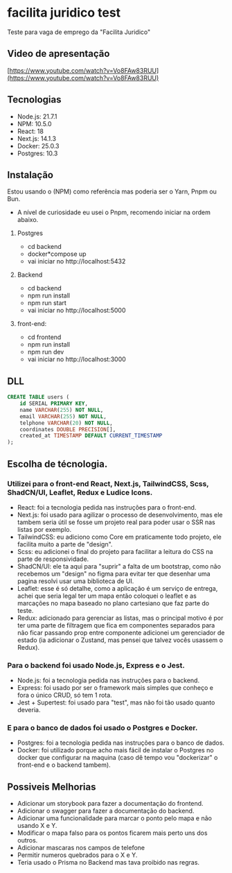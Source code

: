 # facilita juridico test
 Teste para vaga de emprego da "Facilita Juridico"

## Video de apresentação
[https://www.youtube.com/watch?v=Vo8FAw83RUU](https://www.youtube.com/watch?v=Vo8FAw83RUU)

## Tecnologias

* Node.js: 21.7.1
* NPM: 10.5.0
* React: 18
* Next.js: 14.1.3 
* Docker: 25.0.3
* Postgres: 10.3

## Instalação
 Estou usando o (NPM) como referência mas poderia ser o Yarn, Pnpm ou Bun.
 * A nível de curiosidade eu usei o Pnpm, recomendo iniciar na ordem abaixo.

1. Postgres
    * cd backend
    * docker*compose up
    * vai iniciar no http://localhost:5432

2. Backend
    * cd backend
    * npm run install
    * npm run start
    * vai iniciar no http://localhost:5000

3. front-end:
    * cd frontend
    * npm run install
    * npm run dev
    * vai iniciar no http://localhost:3000

## DLL
```sql
CREATE TABLE users (
    id SERIAL PRIMARY KEY,
    name VARCHAR(255) NOT NULL,
    email VARCHAR(255) NOT NULL,
    telphone VARCHAR(20) NOT NULL,
    coordinates DOUBLE PRECISION[],
    created_at TIMESTAMP DEFAULT CURRENT_TIMESTAMP
);
```

## Escolha de técnologia.
 
 ### Utilizei para o front-end React, Next.js, TailwindCSS, Scss, ShadCN/UI, Leaflet, Redux e Ludice Icons.
* React: foi a tecnologia pedida nas instruções para o front-end.
* Next.js: foi usado para agilizar o processo de desenvolvimento, mas ele tambem seria útil se fosse um projeto real para poder usar o SSR nas listas por exemplo.
* TailwindCSS: eu adiciono como Core em praticamente todo projeto, ele facilita muito a parte de "design".
* Scss: eu adicionei o final do projeto para facilitar a leitura do CSS na parte de responsividade.
* ShadCN/UI: ele ta aqui para "suprir" a falta de um bootstrap, como não recebemos um "design" no figma para evitar ter que desenhar uma pagina resolvi usar uma biblioteca de UI.
* Leaflet: esse é só detalhe, como a aplicação é um serviço de entrega, achei que seria legal ter um mapa então coloquei o leaflet e as marcações no mapa baseado no plano cartesiano que faz parte do teste.
* Redux: adicionado para gerenciar as listas, mas o principal motivo é por ter uma parte de filtragem que fica em componentes separados para não ficar passando prop entre componente adicionei um gerenciador de estado (ia adicionar o Zustand, mas pensei que talvez vocês usassem o Redux).

 ### Para o backend foi usado Node.js, Express e o Jest.
* Node.js: foi a tecnologia pedida nas instruções para o backend.
* Express: foi usado por ser o framework mais simples que conheço e fora o único CRUD, só tem 1 rota.
* Jest + Supertest: foi usado para "test", mas não foi tão usado quanto deveria.

 ### E para o banco de dados foi usado o Postgres e Docker. 
* Postgres: foi a tecnologia pedida nas instruções para o banco de dados.
* Docker: foi utilizado porque acho mais fácil de instalar o Postgres no docker que configurar na maquina (caso dê tempo vou "dockerizar" o front-end e o backend tambem).

## Possiveis Melhorias
* Adicionar um storybook para fazer a documentação do frontend.
* Adicionar o swagger para fazer a documentação do backend.
* Adicionar uma funcionalidade para marcar o ponto pelo mapa e não usando X e Y.
* Modificar o mapa falso para os pontos ficarem mais perto uns dos outros.
* Adicionar mascaras nos campos de telefone
* Permitir numeros quebrados para o X e Y.
* Teria usado o Prisma no Backend mas tava proibido nas regras.